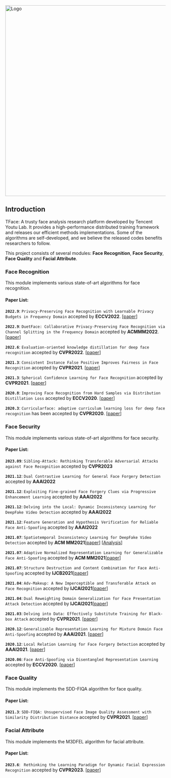<img src="recognition/doc/logo.png" title="Logo" width="600" />

## Introduction

TFace: A trusty face analysis research platform developed by Tencent Youtu Lab. It provides a high-performance distributed training framework and releases our efficient methods implementations.
Some of the algorithms are self-developed, and we believe the released codes benefits researchers to follow.

This project consists of several modules: **Face Recognition**, **Face Security**, **Face Quality** and **Facial Attribute**.

### Face Recognition
This module implements various state-of-art algorithms for face recognition.

#### Paper List:

**`2022.9`**: `Privacy-Preserving Face Recognition with Learnable Privacy Budgets in Frequency Domain` accepted by **ECCV2022**. 
[[paper](https://arxiv.org/abs/2207.07316)]

**`2022.9`**: `DuetFace: Collaborative Privacy-Preserving Face Recognition via Channel Splitting in the Frequency Domain` accepted by **ACMMM2022**. [[paper](https://dl.acm.org/doi/abs/10.1145/3503161.3548303)]

**`2022.6`**: `Evaluation-oriented knowledge distillation for deep face recognition` accepted by **CVPR2022**. [[paper](https://openaccess.thecvf.com/content/CVPR2022/papers/Huang_Evaluation-Oriented_Knowledge_Distillation_for_Deep_Face_Recognition_CVPR_2022_paper.pdf)]

**`2021.3`**: `Consistent Instance False Positive Improves Fairness in Face Recognition` accepted by **CVPR2021**. [[paper](https://arxiv.org/abs/2106.05519)]

**`2021.3`**: `Spherical Confidence Learning for Face Recognition` accepted by **CVPR2021**. [[paper](https://openaccess.thecvf.com/content/CVPR2021/papers/Li_Spherical_Confidence_Learning_for_Face_Recognition_CVPR_2021_paper.pdf)] 

**`2020.8`**: `Improving Face Recognition from Hard Samples via Distribution Distillation Loss` accepted by **ECCV2020**. [[paper](https://arxiv.org/abs/2002.03662)]

**`2020.3`**: `Curricularface: adaptive curriculum learning loss for deep face recognition` has been accepted by **CVPR2020**. [[paper](https://arxiv.org/abs/2004.00288)]

### Face Security
This module implements various state-of-art algorithms for face security.

#### Paper List:

**`2023.09`**:  `Sibling-Attack: Rethinking Transferable Adversarial Attacks against Face Recognition` accepted by **CVPR2023**

**`2021.12`**:  `Dual Contrastive Learning for General Face Forgery Detection` accepted by **AAAI2022**

**`2021.12`**:  `Exploiting Fine-grained Face Forgery Clues via Progressive Enhancement Learning` accepted by **AAAI2022**

**`2021.12`**:  `Delving into the Local: Dynamic Inconsistency Learning for DeepFake Video Detection` accepted by **AAAI2022**

**`2021.12`**:  `Feature Generation and Hypothesis Verification for Reliable Face Anti-Spoofing` accepted by **AAAI2022**

**`2021.07`**: `Spatiotemporal Inconsistency Learning for DeepFake Video Detection`  accepted by **ACM MM2021**[[paper](https://arxiv.org/pdf/2109.01860.pdf)] [[Analysis](https://mp.weixin.qq.com/s/UMzXD4cpK4q9GXK76dbeww)]

**`2021.07`**: `Adaptive Normalized Representation Learning for Generalizable Face Anti-Spoofing`  accepted by **ACM MM2021**[[paper](https://arxiv.org/abs/2108.02667)]

**`2021.07`**: `Structure Destruction and Content Combination for Face Anti-Spoofing`  accepted by **IJCB2021**[[paper](https://arxiv.org/abs/2107.10628)]

**`2021.04`**: `Adv-Makeup: A New Imperceptible and Transferable Attack on Face Recognition`  accepted by **IJCAI2021**[[paper](https://www.ijcai.org/proceedings/2021/0173.pdf)]

**`2021.04`**: `Dual Reweighting Domain Generalization for Face Presentation Attack Detection`  accepted by **IJCAI2021**[[paper](https://www.ijcai.org/proceedings/2021/0120.pdf)]

**`2021.03`**: `Delving into Data: Effectively Substitute Training for Black-box Attack` accepted by **CVPR2021**. [[paper](https://arxiv.org/abs/2106.05519)]

**`2020.12`**: `Generalizable Representation Learning for Mixture Domain Face Anti-Spoofing` accepted by **AAAI2021**. [[paper](https://arxiv.org/abs/2105.02453)]

**`2020.12`**: `Local Relation Learning for Face Forgery Detection` accepted by **AAAI2021**. [[paper](https://arxiv.org/abs/2105.02577)]

**`2020.06`**: `Face Anti-Spoofing via Disentangled Representation Learning` accepted by **ECCV2020**. [[paper](https://www.ecva.net/papers/eccv_2020/papers_ECCV/papers/123640630.pdf)]

### Face Quality

This module implements the SDD-FIQA algorithm for face quality.

#### Paper List:

**`2021.3`**: `SDD-FIQA: Unsupervised Face Image Quality Assessment with Similarity Distribution Distance` accepted by **CVPR2021**. [[paper](https://arxiv.org/abs/2103.05977)]

### Facial Attribute

This module implements the M3DFEL algorithm for facial attribute.

#### Paper List:

**`2023.6`**: ` Rethinking the Learning Paradigm for Dynamic Facial Expression Recognition` accepted by **CVPR2023**. [[paper](https://openaccess.thecvf.com/content/CVPR2023/papers/Wang_Rethinking_the_Learning_Paradigm_for_Dynamic_Facial_Expression_Recognition_CVPR_2023_paper.pdf)]
